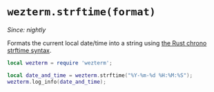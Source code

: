 # `wezterm.strftime(format)`

*Since: nightly*

Formats the current local date/time into a string using [the Rust chrono
strftime syntax](https://docs.rs/chrono/0.4.19/chrono/format/strftime/index.html).

```lua
local wezterm = require 'wezterm';

local date_and_time = wezterm.strftime("%Y-%m-%d %H:%M:%S");
wezterm.log_info(date_and_time);
```

